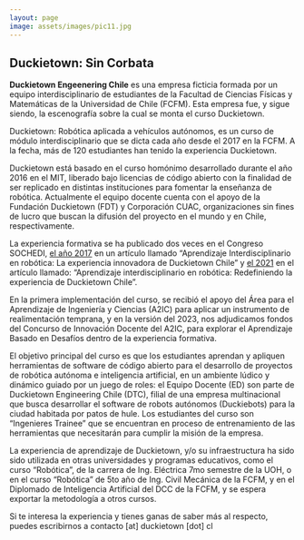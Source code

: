 ```yaml
---
layout: page
image: assets/images/pic11.jpg
---
```

## Duckietown: Sin Corbata

**Duckietown Engeenering Chile** es una empresa ficticia formada por un equipo interdisciplinario de estudiantes de la Facultad de Ciencias Físicas y Matemáticas de la Universidad de Chile (FCFM). Esta empresa fue, y sigue siendo, la escenografía sobre la cual se monta el curso Duckietown.

Duckietown: Robótica aplicada a vehículos autónomos, es un curso de módulo interdisciplinario que se dicta cada año desde el 2017 en la FCFM. A la fecha, más de 120 estudiantes han tenido la experiencia Duckietown. 

Duckietown está basado en el curso homónimo desarrollado durante el año 2016 en el MIT, liberado bajo licencias de código abierto con la finalidad de ser replicado en distintas instituciones para fomentar la enseñanza de robótica. Actualmente el equipo docente cuenta con el apoyo de la Fundación Duckietown (FDT) y Corporación CUAC, organizaciones sin fines de lucro que buscan la difusión del proyecto en el mundo y en Chile, respectivamente.

La experiencia formativa se ha publicado dos veces en el Congreso SOCHEDI, [el año 2017](http://www.sochedi.cl/wp-content/uploads/2017/12/SOCHEDI2017_paper_5.pdf) en un artículo llamado “Aprendizaje Interdisciplinario en robótica: La experiencia innovadora de Duckietown Chile” y [el 2021](https://drive.google.com/file/d/14UoTefBaVLl6fPtOybSzjkX5WHZL7bJH/view) en el artículo llamado: “Aprendizaje interdisciplinario en robótica: Redefiniendo la experiencia de Duckietown Chile”. 

En la primera implementación del curso, se recibió el apoyo del Área para el Aprendizaje de Ingeniería y Ciencias (A2IC) para aplicar un instrumento de realimentación temprana, y en la versión del 2023, nos adjudicamos fondos del Concurso de Innovación Docente del A2IC, para explorar el Aprendizaje Basado en Desafíos dentro de la experiencia formativa.

El objetivo principal del curso es que los estudiantes aprendan y apliquen herramientas de software de código abierto para el desarrollo de proyectos de robótica autónoma e inteligencia artificial, en un ambiente lúdico y dinámico guiado por un juego de roles: el Equipo Docente (ED) son parte de Duckietown Engineering Chile (DTC), filial de una empresa multinacional que busca desarrollar el software de robots autónomos (Duckiebots) para la ciudad habitada por patos de hule. Los estudiantes del curso son “Ingenieres Trainee” que se encuentran en proceso de entrenamiento de las herramientas que necesitarán para cumplir la misión de la empresa.

La experiencia de aprendizaje de Duckietown, y/o su infraestructura ha sido sido utilizada en otras universidades y programas educativos, como el curso “Robótica”, de la carrera de Ing. Eléctrica 7mo semestre de la UOH, o en el curso “Robótica” de 5to año de Ing. Civil Mecánica de la FCFM, y en el Diplomado de Inteligencia Artificial del DCC de la FCFM, y se espera exportar la metodología a otros cursos.

Si te interesa la experiencia y tienes ganas de saber más al respecto, puedes escribirnos a contacto [at] duckietown [dot] cl